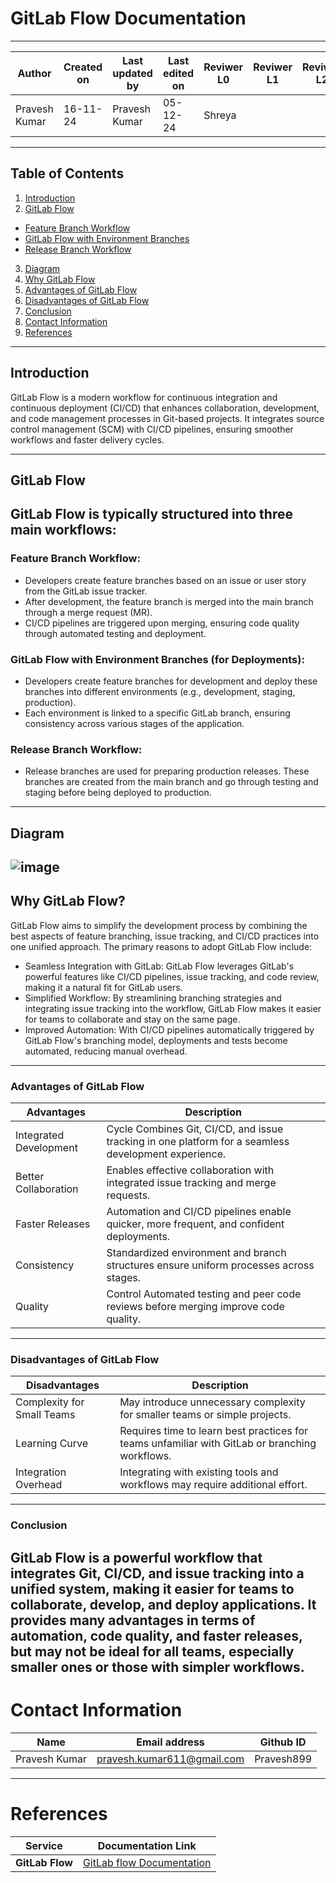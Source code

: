 # GitLab Flow Documentation
---
| **Author** | **Created on** | **Last updated by** | **Last edited on** | **Reviwer L0** |**Reviwer L1** |**Reviwer L2** |
|------------|----------------|----------------------|---------------------|---------------|---------------|---------------|
| Pravesh Kumar      | 16-11-24      | Pravesh Kumar             | 05-12-24           | Shreya | | |
---
## Table of Contents
1. [Introduction](#introduction)
2. [GitLab Flow](#gitlab-flow) 
 - [Feature Branch Workflow](#feature-branch-workflow)
 - [GitLab Flow with Environment Branches](#gitlab-flow-with-environment-branches)
 - [Release Branch Workflow](#release-branch-workflow)
3. [Diagram](#diagram)
4. [Why GitLab Flow](#why-gitlab-flow)
5. [Advantages of GitLab Flow](#advantages-of-gitlab-flow)
6. [Disadvantages of GitLab Flow](#disadvantages-of-gitlab)
7. [Conclusion](#conclusion)
8. [Contact Information](#contact-information)
9. [References](#references)
---

## Introduction

GitLab Flow is a modern workflow for continuous integration and continuous deployment (CI/CD) that enhances collaboration, development, and code management processes in Git-based projects. It integrates source control management (SCM) with CI/CD pipelines, ensuring smoother workflows and faster delivery cycles.

---

## GitLab Flow

GitLab Flow is typically structured into three main workflows:
---
### Feature Branch Workflow:

- Developers create feature branches based on an issue or user story from the GitLab issue tracker.
- After development, the feature branch is merged into the main branch through a merge request (MR).
- CI/CD pipelines are triggered upon merging, ensuring code quality through automated testing and deployment.

### GitLab Flow with Environment Branches (for Deployments):

- Developers create feature branches for development and deploy these branches into different environments (e.g., development, staging, production).
- Each environment is linked to a specific GitLab branch, ensuring consistency across various stages of the application.

### Release Branch Workflow:

- Release branches are used for preparing production releases. These branches are created from the main branch and go through testing and staging before being deployed to production.
---

## Diagram

![image](https://github.com/user-attachments/assets/21e6eca5-0291-4ab0-bb27-47c1a99f1b4e)
---
## Why GitLab Flow?

GitLab Flow aims to simplify the development process by combining the best aspects of feature branching, issue tracking, and CI/CD practices into one unified approach. The primary reasons to adopt GitLab Flow include:

- Seamless Integration with GitLab: GitLab Flow leverages GitLab's powerful features like CI/CD pipelines, issue tracking, and code review, making it a natural fit for GitLab users.
- Simplified Workflow: By streamlining branching strategies and integrating issue tracking into the workflow, GitLab Flow makes it easier for teams to collaborate and stay on the same page.
- Improved Automation: With CI/CD pipelines automatically triggered by GitLab Flow's branching model, deployments and tests become automated, reducing manual overhead.

---

### Advantages of GitLab Flow

|Advantages|Description|
|--------|---------|
|Integrated Development| Cycle	Combines Git, CI/CD, and issue tracking in one platform for a seamless development experience.|
|Better Collaboration	|Enables effective collaboration with integrated issue tracking and merge requests.|
|Faster Releases	|Automation and CI/CD pipelines enable quicker, more frequent, and confident deployments.|
|Consistency	|Standardized environment and branch structures ensure uniform processes across stages.|
|Quality| Control	Automated testing and peer code reviews before merging improve code quality.|
---
### Disadvantages of GitLab Flow

|Disadvantages	|Description|
|------------|------------|
|Complexity for Small Teams|	May introduce unnecessary complexity for smaller teams or simple projects.|
|Learning Curve	|Requires time to learn best practices for teams unfamiliar with GitLab or branching workflows.|
|Integration Overhead	|Integrating with existing tools and workflows may require additional effort.|
---
 ### Conclusion

GitLab Flow is a powerful workflow that integrates Git, CI/CD, and issue tracking into a unified system, making it easier for teams to collaborate, develop, and deploy applications. It provides many advantages in terms of automation, code quality, and faster releases, but may not be ideal for all teams, especially smaller ones or those with simpler workflows.
---
# Contact Information

| **Name** | **Email address**            | **Github ID**
|----------|-------------------------------|-------------------|
| Pravesh Kumar    |  pravesh.kumar611@gmail.com           | Pravesh899 |
---
# References


| Service          | Documentation Link                                                  |
|------------------|---------------------------------------------------------------------|
| **GitLab Flow**       | [GitLab flow Documentation](https://www.geeksforgeeks.org/introduction-to-gitlab-flow/)                    |
